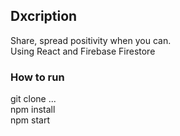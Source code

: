 ## Dxcription

Share, spread positivity when you can.<br>
Using React and Firebase Firestore


### How to run
git clone ...<br>
npm install<br>
npm start
